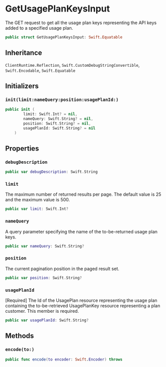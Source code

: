 # GetUsagePlanKeysInput

The GET request to get all the usage plan keys representing the API keys added to a specified usage plan.

``` swift
public struct GetUsagePlanKeysInput: Swift.Equatable 
```

## Inheritance

`ClientRuntime.Reflection`, `Swift.CustomDebugStringConvertible`, `Swift.Encodable`, `Swift.Equatable`

## Initializers

### `init(limit:nameQuery:position:usagePlanId:)`

``` swift
public init (
        limit: Swift.Int? = nil,
        nameQuery: Swift.String? = nil,
        position: Swift.String? = nil,
        usagePlanId: Swift.String? = nil
    )
```

## Properties

### `debugDescription`

``` swift
public var debugDescription: Swift.String 
```

### `limit`

The maximum number of returned results per page. The default value is 25 and the maximum value is 500.

``` swift
public var limit: Swift.Int?
```

### `nameQuery`

A query parameter specifying the name of the to-be-returned usage plan keys.

``` swift
public var nameQuery: Swift.String?
```

### `position`

The current pagination position in the paged result set.

``` swift
public var position: Swift.String?
```

### `usagePlanId`

\[Required\] The Id of the UsagePlan resource representing the usage plan containing the to-be-retrieved UsagePlanKey resource representing a plan customer.
This member is required.

``` swift
public var usagePlanId: Swift.String?
```

## Methods

### `encode(to:)`

``` swift
public func encode(to encoder: Swift.Encoder) throws 
```
